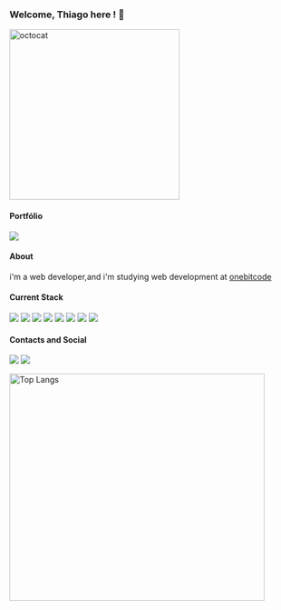 ### Welcome, Thiago here ! 🫡
<img src="https://github.com/thiagojxavier/thiagojxavier/assets/124896693/07576396-1f3e-4e9d-81a6-1c5cf0842795" alt="octocat" width="300" height="300">

#### Portfólio
<a href="https://portfolio-woad-five-11.vercel.app/" target="_blank"><img src="https://img.shields.io/badge/Portfolio-000000?style=for-the-badge&logo=web&logoColor=white" /></a>

#### About
i'm a web developer,and i'm studying web development at [onebitcode](https://www.onebitcode.com/)

#### Current Stack
<a><img src="https://img.shields.io/badge/HTML5-E34F26?style=for-the-badge&logo=html5&logoColor=white" /></a>
<a><img src="https://img.shields.io/badge/CSS3-1572B6?style=for-the-badge&logo=css3&logoColor=white" /></a>
<a><img src="https://img.shields.io/badge/JavaScript-323330?style=for-the-badge&logo=javascript&logoColor=F7DF1E" /></a>
<a><img src="https://img.shields.io/badge/typescript-%23007ACC.svg?style=for-the-badge&logo=typescript&logoColor=white" /></a>
<a><img src="https://img.shields.io/badge/React-61DAFB?style=for-the-badge&logo=react&logoColor=black" /></a>
<a><img src="https://img.shields.io/badge/Tailwind%20CSS-06B6D4?style=for-the-badge&logo=tailwindcss&logoColor=white" /></a>
<a><img src="https://img.shields.io/badge/Git-F05032?style=for-the-badge&logo=git&logoColor=white" /></a>
<a><img src="https://img.shields.io/badge/Sass-CC6699?style=for-the-badge&logo=sass&logoColor=white" /></a>

#### Contacts and Social

 <a href="mailto:dejesusxavierthiago@gmail.com" target="_blank"><img src="https://img.shields.io/badge/Gmail-D14836?style=for-the-badge&logo=gmail&logoColor=white" /></a>
 <a href="https://www.linkedin.com/in/thiago-de-jesus-xavier" target="_blank"><img src="https://img.shields.io/badge/LinkedIn-0077B5?style=for-the-badge&logo=linkedin&logoColor=white" /></a>

<a href="https://github.com/thiagojxavier/github-readme-stats">
  <img src="https://github-readme-stats.vercel.app/api/top-langs/?username=thiagojxavier" alt="Top Langs" width="450" height="400">
</a>
